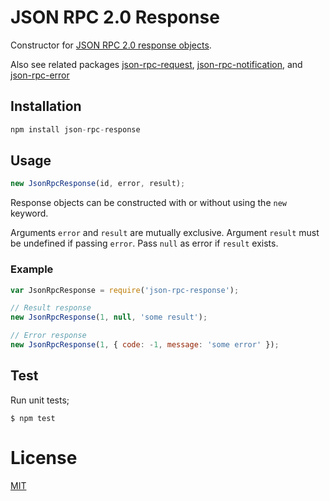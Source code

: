 # JSON RPC 2.0 Response

Constructor for
[JSON RPC 2.0 response objects](http://www.jsonrpc.org/specification#response_object).

Also see related packages [json-rpc-request](https://github.com/claudijo/json-rpc-request),
[json-rpc-notification](https://github.com/claudijo/json-rpc-notifcation), and
[json-rpc-error](https://github.com/claudijo/json-rpc-error)

## Installation

```js
npm install json-rpc-response
```

## Usage

```js
new JsonRpcResponse(id, error, result);
```

Response objects can be constructed with or without using the `new` keyword.

Arguments `error` and `result` are mutually exclusive. Argument `result` must be
undefined if passing `error`. Pass `null` as error if `result` exists.

### Example

```js
var JsonRpcResponse = require('json-rpc-response');

// Result response
new JsonRpcResponse(1, null, 'some result');

// Error response
new JsonRpcResponse(1, { code: -1, message: 'some error' });
```

## Test

Run unit tests;

`$ npm test`

# License

[MIT](LICENSE)
